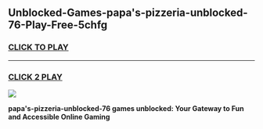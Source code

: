 
## Unblocked-Games-papa's-pizzeria-unblocked-76-Play-Free-5chfg
<h3>
<a href="https://premium76.site?title=papa's-pizzeria-unblocked-76&ref=19M">CLICK TO PLAY</a></h3>
<hr>

<h3>
<a href="https://premium76.site?title=papa's-pizzeria-unblocked-76&ref=19M">CLICK 2 PLAY</a>
  
</h3>

<a href="https://premium76.site?title=papa's-pizzeria-unblocked-76&ref=19M"><img src="https://clearcache.store/games.png"></a>


**papa's-pizzeria-unblocked-76 games unblocked: Your Gateway to Fun and Accessible Online Gaming**
